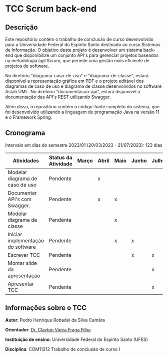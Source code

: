 # TCC Scrum back-end

## Descrição

Este repositório contém o trabalho de conclusão de curso desenvolvido para a Universidade Federal do Espírito Santo destinado ao curso Sistemas de Informação. O objetivo deste projeto é desenvolver um sistema back-end que disponibilize um conjunto API's para gerenciar projetos baseados na metodologia ágil Scrum, que permite uma gestão mais eficiente de projetos de software.

No diretório "diagrama-caso-de-uso" e "diagrama-de-classe", estará disponível a representação gráfica em PDF e o projeto editável dos diagramas de caso de uso e diagrama de classe desenvolvidos no software Astah UML. No diretório "documentacao-api", estará disponível a documentação das API's REST utilizando Swagger.

Além disso, o repositório contém o código-fonte completo do sistema, que foi desenvolvido utilizando a linguagem de programação Java na versão 11 e o Framework Spring.

## Cronograma

Intervalo em dias do semestre 2023/01 (20/03/2023 - 21/07/2023): 123 dias

| Atividades                        | Status da Atividade | Março | Abril | Maio | Junho | Julho |
| --------------------------------- | ------------------- | ----- | ----- | ---- | ----- | ----- |
| Modelar diagrama de caso de uso   | Pendente            |       | x     |      |       |       |
| Documentar API's com Swagger.     | Pendente            |       | x     | x    |       |       |
| Modelar diagrama de classe        | Pendente            |       |       | x    |       |       |
| Iniciar implementação do software | Pendente            |       |       | x    | x     |       |
| Escrever TCC                      | Pendente            |       |       |      | x     | x     |
| Montar slide da apresentação      | Pendente            |       |       |      |       | x     |
| Apresentar TCC                    | Pendente            |       |       |      |       | x     |

## Informações sobre o TCC

**Autor**: Pedro Henrique Robadel da Silva Camâra

**Orientador**: [Dr. Clayton Vieira Fraga Filho](http://buscatextual.cnpq.br/buscatextual/visualizacv.do?id=E4839043)

**Instituição de ensino**: Universidade Federal do Espiríto Santo (UFES)

**Disciplina**: COM11212 Trabalho de conclusão de curso I
